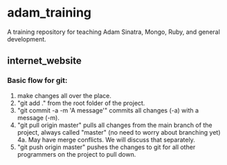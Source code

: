 adam_training
=============

A training repository for teaching Adam Sinatra, Mongo, Ruby, and general development.

internet_website
----------------
  
  
### Basic flow for git:

1. make changes all over the place. 
2. "git add ." from the root folder of the project.
3. "git commit -a -m 'A message'" commits all changes (-a) with a message (-m).
4. "git pull origin master" pulls all changes from the main branch of the project, always called "master" (no need to worry about branching yet)
4a. May have merge conflicts. We will discuss that separately.
5. "git push origin master" pushes the changes to git for all other programmers on the project to pull down.
